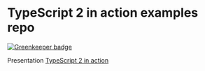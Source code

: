 TypeScript 2 in action examples repo
===================================

[![Greenkeeper badge](https://badges.greenkeeper.io/arusakov/TypeScript_2_examples.svg)](https://greenkeeper.io/)

Presentation [TypeScript 2 in action](http://www.slideshare.net/AlexanderRusakov/typescript-2-in-action)